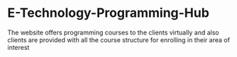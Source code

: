 # E-Technology-Programming-Hub
The website offers programming courses to the clients virtually and also clients are provided with all the course structure for enrolling in their area of interest
